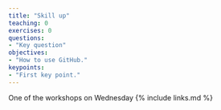 ```yaml
---
title: "Skill up"
teaching: 0
exercises: 0
questions:
- "Key question"
objectives:
- "How to use GitHub."
keypoints:
- "First key point."
---
```


One of the workshops on Wednesday
{% include links.md %}
